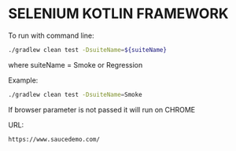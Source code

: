 # SELENIUM KOTLIN FRAMEWORK

To run with command line:

```sh
./gradlew clean test -DsuiteName=${suiteName}
```
where suiteName = Smoke or Regression

Example:

```sh
./gradlew clean test -DsuiteName=Smoke
```

If browser parameter is not passed it will run on CHROME

URL:

```
https://www.saucedemo.com/
```